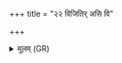 +++
title = "२२ विजितिर् असि वि"

+++
<details><summary>मूलम् (GR)</summary>

विजितिर् असि वि जेषीय मानुषीः पृतना जीयासम् ॥
</details>